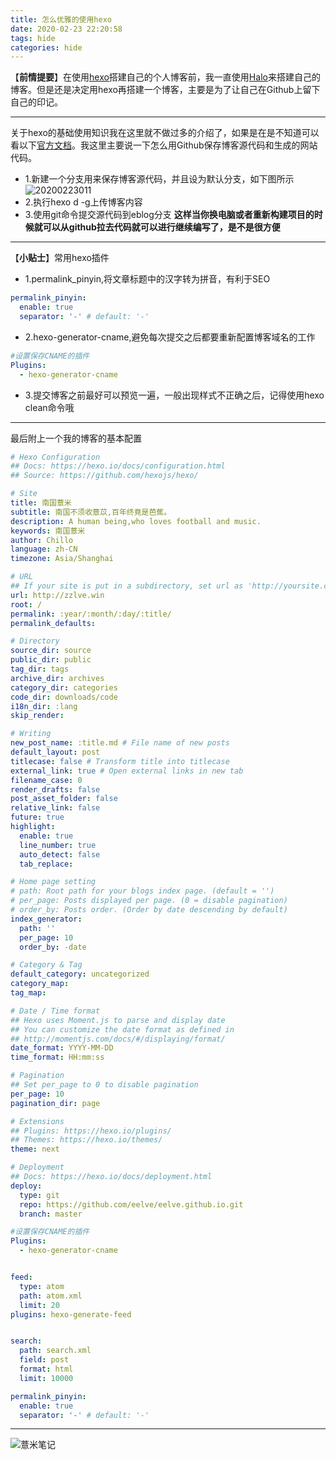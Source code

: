 ```yaml
---
title: 怎么优雅的使用hexo
date: 2020-02-23 22:20:58
tags: hide
categories: hide
---
```

【**前情提要**】在使用[hexo](https://hexo.io/zh-cn/)搭建自己的个人博客前，我一直使用[Halo](https://halo.run/)来搭建自己的博客。但是还是决定用hexo再搭建一个博客，主要是为了让自己在Github上留下自己的印记。

-----
关于hexo的基础使用知识我在这里就不做过多的介绍了，如果是在是不知道可以看以下[官方文档](https://hexo.io/zh-cn/docs/)。我这里主要说一下怎么用Github保存博客源代码和生成的网站代码。

* 1.新建一个分支用来保存博客源代码，并且设为默认分支，如下图所示
![20200223011](https://eelve.com/upload/2020/2/20200223011-1816538384854e64bb090740d8ea0621.png)
* 2.执行hexo d -g上传博客内容
* 3.使用git命令提交源代码到eblog分支
**这样当你换电脑或者重新构建项目的时候就可以从github拉去代码就可以进行继续编写了，是不是很方便**

---
【**小贴士**】常用hexo插件
* 1.permalink_pinyin,将文章标题中的汉字转为拼音，有利于SEO
```yaml
permalink_pinyin:
  enable: true
  separator: '-' # default: '-'
```
* 2.hexo-generator-cname,避免每次提交之后都要重新配置博客域名的工作
```yaml
#设置保存CNAME的插件
Plugins:
  - hexo-generator-cname
```
* 3.提交博客之前最好可以预览一遍，一般出现样式不正确之后，记得使用hexo clean命令哦

---
最后附上一个我的博客的基本配置
```yaml
# Hexo Configuration
## Docs: https://hexo.io/docs/configuration.html
## Source: https://github.com/hexojs/hexo/

# Site
title: 南国薏米
subtitle: 南国不须收薏苡,百年终竟是芭蕉。
description: A human being,who loves football and music.
keywords: 南国薏米
author: Chillo
language: zh-CN
timezone: Asia/Shanghai

# URL
## If your site is put in a subdirectory, set url as 'http://yoursite.com/child' and root as '/child/'
url: http://zzlve.win
root: /
permalink: :year/:month/:day/:title/
permalink_defaults:

# Directory
source_dir: source
public_dir: public
tag_dir: tags
archive_dir: archives
category_dir: categories
code_dir: downloads/code
i18n_dir: :lang
skip_render:

# Writing
new_post_name: :title.md # File name of new posts
default_layout: post
titlecase: false # Transform title into titlecase
external_link: true # Open external links in new tab
filename_case: 0
render_drafts: false
post_asset_folder: false
relative_link: false
future: true
highlight:
  enable: true
  line_number: true
  auto_detect: false
  tab_replace:

# Home page setting
# path: Root path for your blogs index page. (default = '')
# per_page: Posts displayed per page. (0 = disable pagination)
# order_by: Posts order. (Order by date descending by default)
index_generator:
  path: ''
  per_page: 10
  order_by: -date

# Category & Tag
default_category: uncategorized
category_map:
tag_map:

# Date / Time format
## Hexo uses Moment.js to parse and display date
## You can customize the date format as defined in
## http://momentjs.com/docs/#/displaying/format/
date_format: YYYY-MM-DD
time_format: HH:mm:ss

# Pagination
## Set per_page to 0 to disable pagination
per_page: 10
pagination_dir: page

# Extensions
## Plugins: https://hexo.io/plugins/
## Themes: https://hexo.io/themes/
theme: next

# Deployment
## Docs: https://hexo.io/docs/deployment.html
deploy:
  type: git
  repo: https://github.com/eelve/eelve.github.io.git
  branch: master

#设置保存CNAME的插件
Plugins:
  - hexo-generator-cname


feed:
  type: atom
  path: atom.xml
  limit: 20
plugins: hexo-generate-feed


search:
  path: search.xml
  field: post
  format: html
  limit: 10000

permalink_pinyin:
  enable: true
  separator: '-' # default: '-'
```
---

![薏米笔记](https://image.eelve.com/eblog/eblog-b269767ff45b4e01a1c380e38898c1c0.png)
